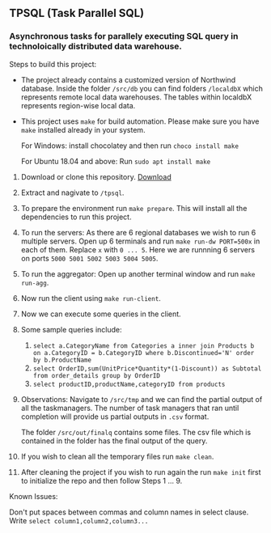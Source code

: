 ## TPSQL (Task Parallel SQL)
### Asynchronous tasks for parallely executing SQL query in technoloically distributed data warehouse.

Steps to build this project:
- The project already contains a customized version of Northwind database. Inside the folder `/src/db` you can find folders `/localdbX` which represents remote local data warehouses. The tables within localdbX represents region-wise local data.
- This project uses `make` for build automation. Please make sure you have `make` installed already in your system.
  
    For Windows: install chocolatey and then run `choco install make`

    For Ubuntu 18.04 and above: Run `sudo apt install make`

1. Download or clone this repository. [Download](https://github.com/AshirwadPradhan/tpsql/archive/master.zip)
2. Extract and nagivate to `/tpsql`.
3. To prepare the environment run `make prepare`. This will install all the dependencies to run this project.
4. To run the servers:
   As there are 6 regional databases we wish to run 6 multiple servers. Open up 6 terminals and run `make run-dw PORT=500x` in each of them. Replace `x` with `0 ... 5`. Here we are runnning 6 servers on ports `5000 5001 5002 5003 5004 5005`.
5. To run the aggregator:
   Open up another terminal window and run `make run-agg`.
6. Now run the client using `make run-client`.
7. Now we can execute some queries in the client.
8. Some sample queries include:
   1. `select a.CategoryName from Categories a inner join Products b on a.CategoryID = b.CategoryID where b.Discontinued='N' order by b.ProductName`
   2. `select OrderID,sum(UnitPrice*Quantity*(1-Discount)) as Subtotal from order_details group by OrderID`
   3. `select productID,productName,categoryID from products`
9. Observations:
    Navigate to `/src/tmp` and we can find the partial output of all the taskmanagers. The number of task managers that ran until completion will provide us partial outputs in `.csv` format.

    The folder `/src/out/finalq` contains some files. The csv file which is contained in the folder has the final output of the query.
10. If you wish to clean all the temporary files run `make clean`.
11. After cleaning the project if you wish to run again the run `make init` first to initialize the repo and then follow Steps 1 ... 9.

Known Issues:

Don't put spaces between commas and column names in select clause. Write `select column1,column2,column3...`